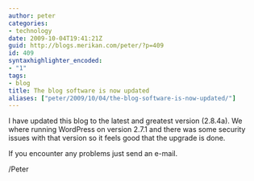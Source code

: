 ```yaml
---
author: peter
categories:
- technology
date: 2009-10-04T19:41:21Z
guid: http://blogs.merikan.com/peter/?p=409
id: 409
syntaxhighlighter_encoded:
- "1"
tags:
- blog
title: The blog software is now updated
aliases: ["peter/2009/10/04/the-blog-software-is-now-updated/"]
---
```


I have updated this blog to the latest and greatest version (2.8.4a). We where running WordPress on version 2.7.1 and there was some security issues with that version so it feels good that the upgrade is done.

If you encounter any problems just send an e-mail.

/Peter
